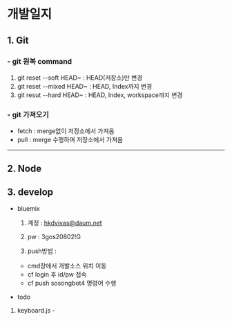 # 개발일지



## 1. Git

### - git 원복 command

1. git reset --soft HEAD~ : HEAD(저장소)만 변경
2. git reset --mixed HEAD~ : HEAD, Index까지 변경
3. git resut --hard HEAD~ : HEAD, Index, workspace까지 변경


### - git 가져오기

- fetch : merge없이 저장소에서 가져옴
- pull : merge 수행하며 저장소에서 가져옴

------



## 2. Node



## 3. develop

- bluemix

  1) 계정 : hkdvivas@daum.net

  2) pw : 3gos20802!G

  3) push방법 :  

   - cmd창에서 개발소스 위치 이동
   - cf login 후 id/pw 접속
   - cf push sosongbot4 명령어 수행

- todo
 1) keyboard.js - 

  ​       

